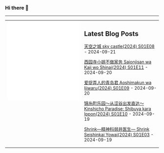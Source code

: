 ### Hi there 👋

<!--
**etng/etng** is a ✨ _special_ ✨ repository because its `README.md` (this file) appears on your GitHub profile.

Here are some ideas to get you started:

- 🔭 I’m currently working on ...
- 🌱 I’m currently learning ...
- 👯 I’m looking to collaborate on ...
- 🤔 I’m looking for help with ...
- 💬 Ask me about ...
- 📫 How to reach me: ...
- 😄 Pronouns: ...
- ⚡ Fun fact: ...
-->


---

<table>
<tr>
<td valign="top" width="50%">
<img src="metrics.svg" alt="Metric" />
</td>
<td valign="top" width="50%">

## Latest Blog Posts
<!-- blog start -->
[天空之城 sky castle(2024) S01E08](http://www.fanxinzhui.com/rr/2583#S01E08) - 2024-09-21

[西园寺小姐不做家务 Saionjisan wa Kaji wo Shinai(2024) S01E11](http://www.fanxinzhui.com/rr/2578#S01E11) - 2024-09-20

[爱捉弄人的青岛君 Aoshimakun wa Ijiwaru(2024) S01E09](http://www.fanxinzhui.com/rr/2575#S01E09) - 2024-09-20

[锦糸町乐园～从涩谷出发直达～ Kinshicho Paradise: Shibuya kara Ippon(2024) S01E10](http://www.fanxinzhui.com/rr/2579#S01E10) - 2024-09-19

[Shrink―精神科弱井医生― Shrink Seishinkai Yowai(2024) S01E03](http://www.fanxinzhui.com/rr/2584#S01E03) - 2024-09-19
<!-- blog end -->

</td></tr></table>

